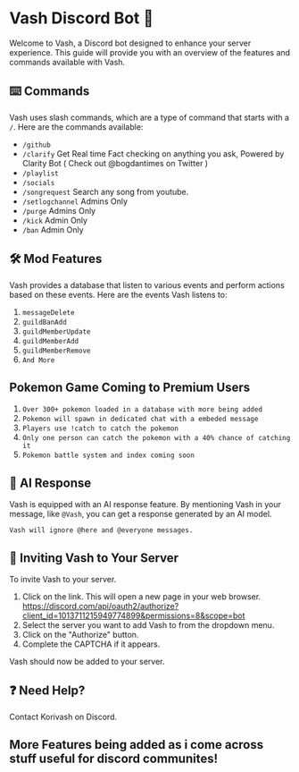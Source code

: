 # Vash Discord Bot :robot:

Welcome to Vash, a Discord bot designed to enhance your server experience. This guide will provide you with an overview of the features and commands available with Vash.

## :keyboard: Commands

Vash uses slash commands, which are a type of command that starts with a `/`. Here are the commands available:

- `/github`
- `/clarify` Get Real time Fact checking on anything you ask, Powered by Clarity Bot ( Check out @bogdantimes on Twitter )
- `/playlist`
- `/socials`
- `/songrequest` Search any song from youtube.
- `/setlogchannel` Admins Only
- `/purge` Admins Only
- `/kick` Admin Only
- `/ban` Admin Only

## :hammer_and_wrench: Mod Features

Vash provides a database that listen to various events and perform actions based on these events. Here are the events Vash listens to:

1. `messageDelete`
2. `guildBanAdd`
3. `guildMemberUpdate`
4. `guildMemberAdd`
5. `guildMemberRemove`
6. ` And More `

## Pokemon Game Coming to Premium Users
1. `Over 300+ pokemon loaded in a database with more being added`
2. `Pokemon will spawn in dedicated chat with a embeded message`
3. `Players use !catch to catch the pokemon`
4. `Only one person can catch the pokemon with a 40% chance of catching it `
5. `Pokemon battle system and index coming soon`


## :robot: AI Response

Vash is equipped with an AI response feature. By mentioning Vash in your message, like `@Vash`, you can get a response generated by an AI model.

`Vash will ignore @here and @everyone messages.`

## :incoming_envelope: Inviting Vash to Your Server

To invite Vash to your server.

1. Click on the link. This will open a new page in your web browser. https://discord.com/api/oauth2/authorize?client_id=1013711215949774899&permissions=8&scope=bot
2. Select the server you want to add Vash to from the dropdown menu.
3. Click on the "Authorize" button.
4. Complete the CAPTCHA if it appears.

Vash should now be added to your server.

## :question: Need Help?

Contact Korivash on Discord.

## More Features being added as i come across stuff useful for discord communites!
